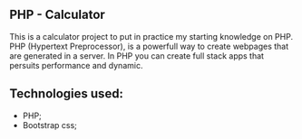 ## PHP - Calculator
This is a calculator project to put in practice my starting knowledge on PHP. PHP (Hypertext Preprocessor),
is a powerfull way to create webpages that are generated in a server. In PHP you can create full stack apps
that persuits performance and dynamic.

## Technologies used:
- PHP;
- Bootstrap css;
